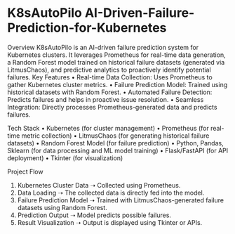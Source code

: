 # K8sAutoPilo AI-Driven-Failure-Prediction-for-Kubernetes

Overview
K8sAutoPilo is an AI-driven failure prediction system for Kubernetes clusters. It leverages Prometheus for real-time data generation, a Random Forest model trained on historical failure datasets (generated via LitmusChaos), and predictive analytics to proactively identify potential failures.
Key Features
•	Real-time Data Collection: Uses Prometheus to gather Kubernetes cluster metrics.
•	Failure Prediction Model: Trained using historical datasets with Random Forest.
•	Automated Failure Detection: Predicts failures and helps in proactive issue resolution.
•	Seamless Integration: Directly processes Prometheus-generated data and predicts failures.

Tech Stack
•	Kubernetes (for cluster management)
•	Prometheus (for real-time metric collection)
•	LitmusChaos (for generating historical failure datasets)
•	Random Forest Model (for failure prediction)
•	Python, Pandas, Sklearn (for data processing and ML model training)
•	Flask/FastAPI (for API deployment)
•	Tkinter (for visualization)

Project Flow
1.	Kubernetes Cluster Data ➝ Collected using Prometheus.
2.	Data Loading ➝ The collected data is directly fed into the model.
3.	Failure Prediction Model ➝ Trained with LitmusChaos-generated failure datasets using Random Forest.
4.	Prediction Output ➝ Model predicts possible failures.
5.	Result Visualization ➝ Output is displayed using Tkinter or APIs.

 
